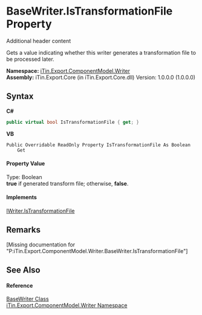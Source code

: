 # BaseWriter.IsTransformationFile Property 
Additional header content 

Gets a value indicating whether this writer generates a transformation file to be processed later.

**Namespace:**&nbsp;<a href="N_iTin_Export_ComponentModel_Writer">iTin.Export.ComponentModel.Writer</a><br />**Assembly:**&nbsp;iTin.Export.Core (in iTin.Export.Core.dll) Version: 1.0.0.0 (1.0.0.0)

## Syntax

**C#**<br />
``` C#
public virtual bool IsTransformationFile { get; }
```

**VB**<br />
``` VB
Public Overridable ReadOnly Property IsTransformationFile As Boolean
	Get
```


#### Property Value
Type: Boolean<br /><strong>true</strong> if generated transform file; otherwise, <strong>false</strong>.

#### Implements
<a href="P_iTin_Export_ComponentModel_Writer_IWriter_IsTransformationFile">IWriter.IsTransformationFile</a><br />

## Remarks
\[Missing <remarks> documentation for "P:iTin.Export.ComponentModel.Writer.BaseWriter.IsTransformationFile"\]

## See Also


#### Reference
<a href="T_iTin_Export_ComponentModel_Writer_BaseWriter">BaseWriter Class</a><br /><a href="N_iTin_Export_ComponentModel_Writer">iTin.Export.ComponentModel.Writer Namespace</a><br />